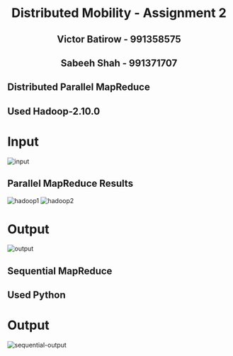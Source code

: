 <div align="center">

# Distributed Mobility - Assignment 2
## Victor Batirow - 991358575
## Sabeeh Shah - 991371707

</div>

## Distributed Parallel MapReduce
## Used Hadoop-2.10.0

# Input
![input](https://user-images.githubusercontent.com/26603601/69598952-3af9f100-0fd9-11ea-8b6f-043a8f0e6e02.png)


## Parallel MapReduce Results
![hadoop1](https://user-images.githubusercontent.com/26603601/69598821-b27b5080-0fd8-11ea-866a-a126ce3c7b73.png)
![hadoop2](https://user-images.githubusercontent.com/26603601/69598822-b27b5080-0fd8-11ea-8b4a-68385f6ef06a.png)

# Output
![output](https://user-images.githubusercontent.com/26603601/69598923-1f8ee600-0fd9-11ea-98fc-a2a94f5e8567.png)

## Sequential MapReduce
## Used Python


# Output 
![sequential-output](https://user-images.githubusercontent.com/26603601/69895767-d524a680-1303-11ea-96e9-0caf2695a306.png)
